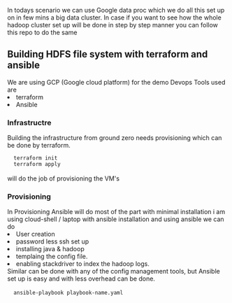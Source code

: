 <p>
In todays scenario we can use Google data proc which we do all this set up on in few mins a big data cluster.
In case if you want to see how the whole hadoop cluster set up will be done in step by step manner you can follow this repo to do the same
</p>
<h2> Building HDFS file system with terraform and ansible </h2>
  We are using GCP (Google cloud platform) for the demo
  Devops Tools used are
  <li> terraform
  <li> Ansible
<br>
<h3> Infrastructre </h3> 
  Building the infrastructure from ground zero needs provisioning which can be done by terraform.
<br>
   
<code>
  terraform init
  terraform apply 
</code>
<br>
  will do the job of provisioning the VM's
  <br>
 <h3> Provisioning </h3>
  In Provisioning Ansible will do most of the part with minimal installation 
  i am using cloud-shell / laptop with ansible installation and using ansible we can do 
  <li> User creation
  <li> password less ssh set up
  <li> installing java & hadoop
  <li> templaing the config file.
  <li> enabling stackdriver to index the hadoop logs.
  <br>
  Similar can be done with any of the config management tools, but Ansible set up is easy and with less overhead can be done.
<br>
<code>
  ansible-playbook playbook-name.yaml
</code>
                                                            
